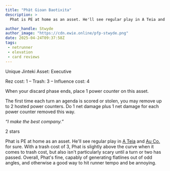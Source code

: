 ```yaml
---
title: "Phật Gioan Baotixita"
description: >
  Phat is PE at home as an asset. He'll see regular play in A Teia and Au Co. for sure. With a trash cost of 3, Phat is slightly above the curve when it comes to trash cost, but also isn't particularly scary until a turn or two has passed. Overall, Phat's fine, capably of generating flatlines out of odd angles, and otherwise a good way to hit runner tempo and be annoying.

author_handle: Stwyde
author_image: "https://cdn.ewie.online/pfp-stwyde.png"
date: 2025-04-24T09:37:58Z
tags:
 - netrunner
 - elevation
 - card reviews
---
```


<card-frame name="phat" side="corp" stars="2" src="https://cdn.ewie.online/20250424093729-Image.jpeg">

<div class="visually-hidden" id="card-name-phat">

Unique Jinteki Asset: Executive

Rez cost: 1 – Trash: 3 – Influence cost: 4

When your discard phase ends, place 1 power counter on this asset.

The first time each turn an agenda is scored or stolen, you may remove up to 2 hosted power counters. Do 1 net damage plus 1 net damage for each power counter removed this way.

*“I make the best company.”*

2 stars

</div>

</card-frame>

<script type="module" src="/assets/js/components/card-frame.js"></script>

Phat is PE at home as an asset. He'll see regular play in [A Teia](https://netrunnerdb.com/en/card/34039) and [Au Co.](https://netrunnerdb.com/en/card/35046) for sure. With a trash cost of 3, Phat is slightly above the curve when it comes to trash cost, but also isn't particularly scary until a turn or two has passed. Overall, Phat's fine, capably of generating flatlines out of odd angles, and otherwise a good way to hit runner tempo and be annoying.
